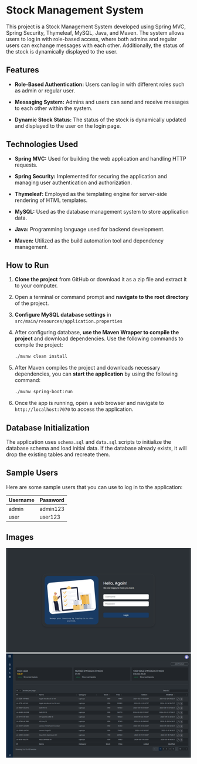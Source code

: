 # Stock Management System

This project is a Stock Management System developed using Spring MVC, Spring Security, Thymeleaf, MySQL, Java, and Maven. The system allows users to log in with role-based access, where both admins and regular users can exchange messages with each other. Additionally, the status of the stock is dynamically displayed to the user.

## Features

- **Role-Based Authentication:** Users can log in with different roles such as admin or regular user.

- **Messaging System:** Admins and users can send and receive messages to each other within the system.

- **Dynamic Stock Status:** The status of the stock is dynamically updated and displayed to the user on the login page.

## Technologies Used

- **Spring MVC:** Used for building the web application and handling HTTP requests.

- **Spring Security:** Implemented for securing the application and managing user authentication and authorization.

- **Thymeleaf:** Employed as the templating engine for server-side rendering of HTML templates.

- **MySQL:** Used as the database management system to store application data.

- **Java:** Programming language used for backend development.

- **Maven:** Utilized as the build automation tool and dependency management.

## How to Run

1.  **Clone the project** from GitHub or download it as a zip file and extract it to your computer.

2.  Open a terminal or command prompt and **navigate to the root directory** of the project.

3.  **Configure MySQL database settings** in `src/main/resources/application.properties`

4.  After configuring database, **use the Maven Wrapper to compile the project** and download dependencies. Use the following commands to compile the project:

    ```sh
    ./mvnw clean install
    ```

5.  After Maven compiles the project and downloads necessary dependencies, you can **start the application** by using the following command:

    ```sh
    ./mvnw spring-boot:run
    ```

6.  Once the app is running, open a web browser and navigate to `http://localhost:7070` to access the application.

## Database Initialization

The application uses `schema.sql` and `data.sql` scripts to initialize the database schema and load initial data. If the database already exists, it will drop the existing tables and recreate them.

## Sample Users

Here are some sample users that you can use to log in to the application:

| Username | Password |
|----------|----------|
| admin    | admin123 |
| user     | user123  |

## Images

<p align="center">
    <img src="https://github.com/yusufemrebilgin/stock-management-system/blob/main/images/login-page.png">
    <img src="https://github.com/yusufemrebilgin/stock-management-system/blob/main/images/index-page.png">
</p>